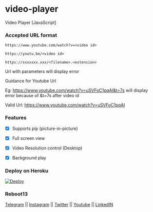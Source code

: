 # video-player
Video Player [JavaScript]

### Accepted URL format

`https://www.youtube.com/watch?v=<video id>`

`https://youtu.be/<video id>`

`https://xxxxxxx.xxx/<filename>.<extension>`

Url with parameters will display error

Guidance for Youtube Url

Eg: https://www.youtube.com/watch?v=uSVFoC1pqAI&t=7s will display error because of &t=7s after video id

Valid Url: https://www.youtube.com/watch?v=uSVFoC1pqAI

### Features

- [x] Supports pip (picture-in-picture) 

- [x] Full screen view 

- [x] Video Resolution control (Desktop)

- [x] Background play

### Deploy on Heroku

[![Deploy](https://www.herokucdn.com/deploy/button.svg)](https://heroku.com/deploy?template=https://github.com/reboot13-git/youtube-player)

### Reboot13


[Telegram](https://telegram.me/reboot13_dev) || [Instagram](https://instagram.com/reboot13_dev) || [Twitter](https://twitter.com/reboot13_dev) || [Youtube](https://youtube.com/krutikraut) || [LinkedIN](https://linkedin.com/in/reboot13)
